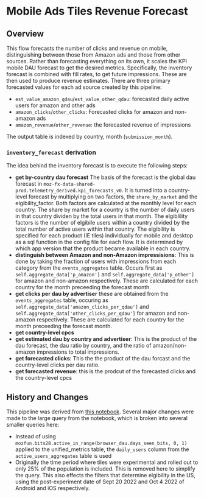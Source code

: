 # Mobile Ads Tiles Revenue Forecast

## Overview
This flow forecasts the number of clicks and revenue on mobile, distinguishing between those from Amazon ads and those from other sources. Rather than forecasting everything on its own, it scales the KPI mobile DAU forecast to get the desired metrics. Specifically, the inventory forecast is combined with fill rates, to get future impressions. These are then used to produce revenue estimates.  There are three primary forecasted values for each ad source created by this pipeline:

- `est_value_amazon_qdau`/`est_value_other_qdau`:  forecasted daily active users for amazon and other ads
- `amazon_clicks`/`other_clicks`: Forecasted clicks for amazon and non-amazon ads
- `amazon_revenue`/`other_revenue`: the forecasted revenue of impressions

The output table is indexed by country, month (`submission_month`).

### `inventory_forecast` derivation
The idea behind the inventory forecast is to execute the following steps:
- **get by-country dau forecast** The basis of the forecast is the global dau forecast in `moz-fx-data-shared-prod.telemetry_derived.kpi_forecasts_v0`.  It is turned into a country-level forecast by multiplying on two factors, the `share_by_market` and the elgibility_factor.  Both factors are calculated at the monthly level for each country.  The share by market for a country is the number of daily users in that country dividen by the total users in that month.  The elgiblility factors is the number of elgibile users within a country divided by the total number of active users within that country.  The elgibility is specified for each product (IE tiles) individually for mobile and desktop as a sql function in the config file for each flow.  It is determined by which app version that the product became available in each country.
- **distinguish between Amazon and non-Amazon impressisions**: This is done by taking the fraction of users with impressions from each category from the `events_aggregates` table.  Occurs first as `self.aggregate_data['p_amazon']` and `self.aggregate_data['p_other']` for amazon and non-amazon respectively.  These are calculated for each country for the month preceeding the forecast month.
- **get clicks per dau by advertiser** these are obtained from the `events_aggregates` table, occuring as `self.aggregate_data['amazon_clicks_per_qdau']` and `self.aggregate_data['other_clicks_per_qdau']` for amazon and non-amazon respectively.  These are calculated for each country for the month preceeding the forecast month.
- **get country-level cpcs**
- **get estimated dau by country and advertiser**: This is the product of the dau forecast, the dau ratio by country, and the ratio of amazon/non-amazon impressions to total impressions. 
- **get forecasted clicks**: This the the product of the dau forcast and the country-level clicks per dau ratio.
- **get forecasted revenue**: this is the prodcut of the forecasted clicks and the country-level cpcs

## History and Changes
This pipeline was derived from [this notebook](https://colab.research.google.com/drive/1qOsjCY8G6mM91FU3ZiOfsSZJRi5CpLOj).  Several major changes were made to the large query from the notebook, which is broken into several smaller queries here:
- Instead of using `mozfun.bits28.active_in_range(browser_dau.days_seen_bits, 0, 1)` applied to the unified_metrics table, the `daily_users` column from the `active_users_aggregates` table is used
- Originally the time period where tiles were experimental and rolled out to only 25% of the population is included.  This is removed here to simplify the query.  This also effects the filters that determine elgibility in the US, using the post-experiment date of Sept 20 2022 and Oct 4 2022 of Android and iOS respectively.